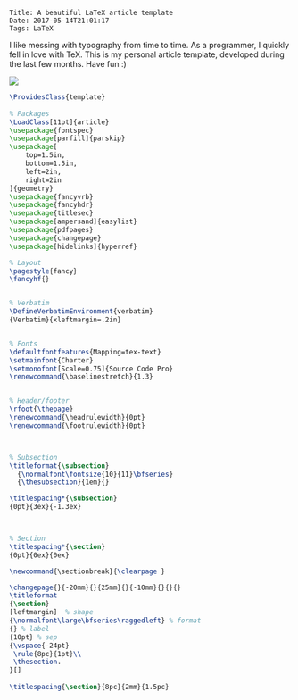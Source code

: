     Title: A beautiful LaTeX article template
    Date: 2017-05-14T21:01:17
    Tags: LaTeX

I like messing with typography from time to time.
As a programmer, I quickly fell in love with TeX.
This is my personal article template, developed during the last few months.
Have fun :)

<!-- more -->


[![](/img/latex/article.png)](/img/latex/creativity.pdf)


```latex
\ProvidesClass{template}
 
% Packages
\LoadClass[11pt]{article}
\usepackage{fontspec}
\usepackage[parfill]{parskip}
\usepackage[
    top=1.5in, 
    bottom=1.5in, 
    left=2in, 
    right=2in
]{geometry}
\usepackage{fancyvrb}
\usepackage{fancyhdr}
\usepackage{titlesec}
\usepackage[ampersand]{easylist}
\usepackage{pdfpages}
\usepackage{changepage}
\usepackage[hidelinks]{hyperref}

% Layout
\pagestyle{fancy}
\fancyhf{}


% Verbatim
\DefineVerbatimEnvironment{verbatim}
{Verbatim}{xleftmargin=.2in}


% Fonts
\defaultfontfeatures{Mapping=tex-text}
\setmainfont{Charter}
\setmonofont[Scale=0.75]{Source Code Pro}
\renewcommand{\baselinestretch}{1.3}


% Header/footer
\rfoot{\thepage}
\renewcommand{\headrulewidth}{0pt}
\renewcommand{\footrulewidth}{0pt}



% Subsection
\titleformat{\subsection}
  {\normalfont\fontsize{10}{11}\bfseries}
  {\thesubsection}{1em}{}

\titlespacing*{\subsection}
{0pt}{3ex}{-1.3ex}



% Section
\titlespacing*{\section}
{0pt}{0ex}{0ex}

\newcommand{\sectionbreak}{\clearpage }

\changepage{}{-20mm}{}{25mm}{}{-10mm}{}{}{}
\titleformat
{\section}
[leftmargin]  % shape
{\normalfont\large\bfseries\raggedleft} % format
{} % label
{10pt} % sep
{\vspace{-24pt}
 \rule{8pc}{1pt}\\ 
 \thesection.
}[]
 
\titlespacing{\section}{8pc}{2mm}{1.5pc}
```